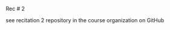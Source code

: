 
<div class="recitation">

<div class="column_date">
<p markdown="block">

Rec # 2 <br>

</p>          
</div>

<div class="column_recitation">
<p markdown="block">

see recitation 2 repository in the course organization on GitHub  

</p>        
</div>

</div>
